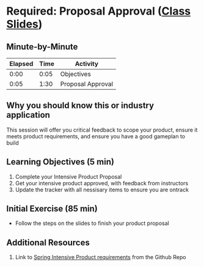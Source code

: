 # Required: Proposal Approval ([Class Slides](https://docs.google.com/presentation/d/1Mrn1m-x-I_Z9qc6BsEXwA4UDNQn-VXOIrerMUgSw_IU/edit#slide=id.g54c63f2b6c_0_0))

## Minute-by-Minute

| **Elapsed** | **Time**  | **Activity**              |
| ----------- | --------- | ------------------------- |
| 0:00        | 0:05      | Objectives                |
| 0:05        | 1:30      | Proposal Approval  |


## Why you should know this or industry application

This session will offer you critical feedback to scope your product, ensure it meets product requirements, and ensure you have a good gameplan to build 

## Learning Objectives (5 min)

1. Complete your Intensive Product Proposal
1. Get your intensive product approved, with feedback from instructors
1. Update the tracker with all nessisary items to ensure you are ontrack

## Initial Exercise (85 min)

- Follow the steps on the slides to finish your product proposal

## Additional Resources

1. Link to [Spring Intensive Product requirements](https://github.com/Make-School-Courses/INT-1.3-AND-INT-2.3-Spring-Intensive/blob/master/Assignments/Project-Requirements.md) from the Github Repo
